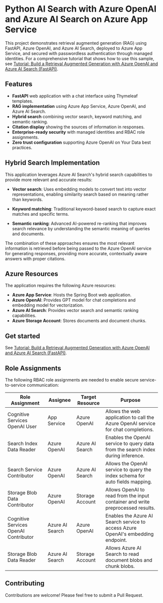 # Python AI Search with Azure OpenAI and Azure AI Search on Azure App Service

This project demonstrates retrieval augmented generation (RAG) using FastAPI, Azure OpenAI, and Azure AI Search, deployed to Azure App Service, and secured with passwordless authentication through managed identities. For a comprehensive tutorial that shows how to use this sample, see [Tutorial: Build a Retrieval Augmented Generation with Azure OpenAI and Azure AI Search (FastAPI)](https://learn.microsoft.com/azure/app-service/tutorial-ai-openai-search-python).

## Features

- **FastAPI** web application with a chat interface using Thymeleaf templates.
- **RAG implementation** using Azure App Service, Azure OpenAI, and Azure AI Search.
- **Hybrid search** combining vector search, keyword matching, and semantic ranking.
- **Citation display** showing the sources of information in responses.
- **Enterprise-ready security** with managed identities and RBAC role assignments.
- **Zero trust configuration** supporting Azure OpenAI on Your Data best practices.

## Hybrid Search Implementation

This application leverages Azure AI Search's hybrid search capabilities to provide more relevant and accurate results:

- **Vector search**: Uses embedding models to convert text into vector representations, enabling similarity search based on meaning rather than keywords.
   
- **Keyword matching**: Traditional keyword-based search to capture exact matches and specific terms.
   
- **Semantic ranking**: Advanced AI-powered re-ranking that improves search relevance by understanding the semantic meaning of queries and documents.

The combination of these approaches ensures the most relevant information is retrieved before being passed to the Azure OpenAI service for generating responses, providing more accurate, contextually aware answers with proper citations.

## Azure Resources

The application requires the following Azure resources:

- **Azure App Service**: Hosts the Spring Boot web application.
- **Azure OpenAI**: Provides GPT model for chat completions and embedding model for vectorization.
- **Azure AI Search**: Provides vector search and semantic ranking capabilities.
- **Azure Storage Account**: Stores documents and document chunks.

## Get started

See [Tutorial: Build a Retrieval Augmented Generation with Azure OpenAI and Azure AI Search (FastAPI)](https://learn.microsoft.com/azure/app-service/tutorial-ai-openai-search-python).

## Role Assignments

The following RBAC role assignments are needed to enable secure service-to-service communication:

| Role Assignment | Assignee | Target Resource | Purpose |
|-----------------|----------|----------------|---------|
| Cognitive Services OpenAI User | App Service | Azure OpenAI | Allows the web application to call the Azure OpenAI service for chat completions. |
| Search Index Data Reader | Azure OpenAI | Azure AI Search | Enables the OpenAI service to query data from the search index during inference. |
| Search Service Contributor | Azure OpenAI | Azure AI Search | Allows the OpenAI service to query the index schema for auto fields mapping. |
| Storage Blob Data Contributor | Azure OpenAI | Storage Account | Allows OpenAI to read from the input container and write preprocessed results. |
| Cognitive Services OpenAI Contributor | Azure AI Search | Azure OpenAI | Enables the Azure AI Search service to access Azure OpenAI's embedding endpoint. |
| Storage Blob Data Reader | Azure AI Search | Storage Account | Allows Azure AI Search to read document blobs and chunk blobs. |

## Contributing

Contributions are welcome! Please feel free to submit a Pull Request.
